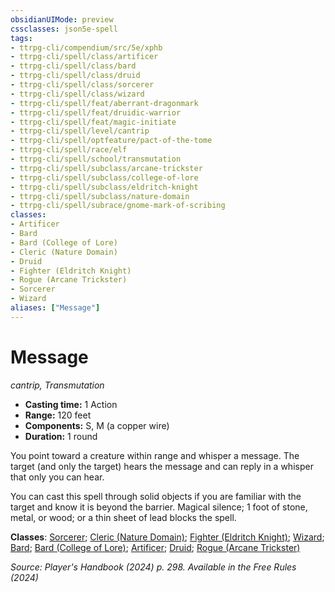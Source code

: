 ```yaml
---
obsidianUIMode: preview
cssclasses: json5e-spell
tags:
- ttrpg-cli/compendium/src/5e/xphb
- ttrpg-cli/spell/class/artificer
- ttrpg-cli/spell/class/bard
- ttrpg-cli/spell/class/druid
- ttrpg-cli/spell/class/sorcerer
- ttrpg-cli/spell/class/wizard
- ttrpg-cli/spell/feat/aberrant-dragonmark
- ttrpg-cli/spell/feat/druidic-warrior
- ttrpg-cli/spell/feat/magic-initiate
- ttrpg-cli/spell/level/cantrip
- ttrpg-cli/spell/optfeature/pact-of-the-tome
- ttrpg-cli/spell/race/elf
- ttrpg-cli/spell/school/transmutation
- ttrpg-cli/spell/subclass/arcane-trickster
- ttrpg-cli/spell/subclass/college-of-lore
- ttrpg-cli/spell/subclass/eldritch-knight
- ttrpg-cli/spell/subclass/nature-domain
- ttrpg-cli/spell/subrace/gnome-mark-of-scribing
classes:
- Artificer
- Bard
- Bard (College of Lore)
- Cleric (Nature Domain)
- Druid
- Fighter (Eldritch Knight)
- Rogue (Arcane Trickster)
- Sorcerer
- Wizard
aliases: ["Message"]
---
```

# Message
*cantrip, Transmutation*  


- **Casting time:** 1 Action
- **Range:** 120 feet
- **Components:** S, M (a copper wire)
- **Duration:** 1 round

You point toward a creature within range and whisper a message. The target (and only the target) hears the message and can reply in a whisper that only you can hear.

You can cast this spell through solid objects if you are familiar with the target and know it is beyond the barrier. Magical silence; 1 foot of stone, metal, or wood; or a thin sheet of lead blocks the spell.

**Classes**: [Sorcerer](Misc%20Files/CLI/compendium/lists/list-spells-classes-sorcerer.md); [Cleric (Nature Domain)](Misc%20Files/CLI/compendium/lists/list-spells-classes-cleric-xphb-nature-domain.md "class=XPHB"); [Fighter (Eldritch Knight)](Misc%20Files/CLI/compendium/lists/list-spells-classes-fighter-xphb-eldritch-knight-xphb.md "subclass=XPHB;class=XPHB"); [Wizard](Misc%20Files/CLI/compendium/lists/list-spells-classes-wizard.md); [Bard](Misc%20Files/CLI/compendium/lists/list-spells-classes-bard.md); [Bard (College of Lore)](Misc%20Files/CLI/compendium/lists/list-spells-classes-bard-xphb-college-of-lore-xphb.md "subclass=XPHB;class=XPHB"); [Artificer](Misc%20Files/CLI/compendium/lists/list-spells-classes-artificer.md); [Druid](Misc%20Files/CLI/compendium/lists/list-spells-classes-druid.md); [Rogue (Arcane Trickster)](Misc%20Files/CLI/compendium/lists/list-spells-classes-rogue-xphb-arcane-trickster-xphb.md "subclass=XPHB;class=XPHB")

*Source: Player's Handbook (2024) p. 298. Available in the Free Rules (2024)*